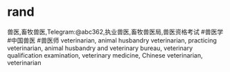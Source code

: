 # rand
兽医,畜牧兽医,Telegram:@abc362,执业兽医,畜牧兽医局,兽医资格考试 #兽医学 #中国兽医 #兽医师 veterinarian, animal husbandry veterinarian, practicing veterinarian, animal husbandry and veterinary bureau, veterinary qualification examination, veterinary medicine, Chinese veterinarian, veterinarian
